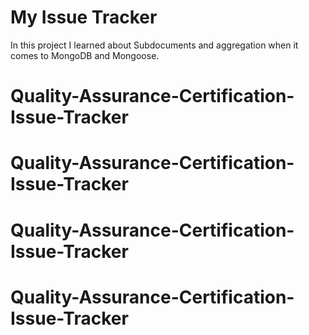 # My Issue Tracker

In this project I learned about Subdocuments and aggregation when it comes to MongoDB and Mongoose.
# Quality-Assurance-Certification-Issue-Tracker
# Quality-Assurance-Certification-Issue-Tracker
# Quality-Assurance-Certification-Issue-Tracker
# Quality-Assurance-Certification-Issue-Tracker
